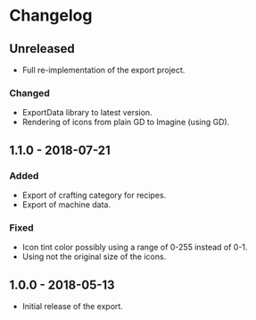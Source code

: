 # Changelog

## Unreleased

- Full re-implementation of the export project.

### Changed

- ExportData library to latest version.
- Rendering of icons from plain GD to Imagine (using GD).

## 1.1.0 - 2018-07-21

### Added

- Export of crafting category for recipes.
- Export of machine data.

### Fixed

- Icon tint color possibly using a range of 0-255 instead of 0-1.
- Using not the original size of the icons.

## 1.0.0 - 2018-05-13

- Initial release of the export.
